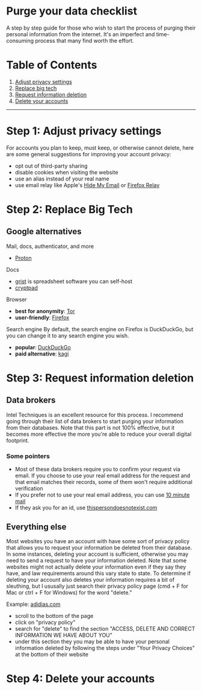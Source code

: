 # Purge your data checklist
A step by step guide for those who wish to start the process of purging their personal information from the internet. It's an imperfect and time-consuming process that many find worth the effort.

# Table of Contents
1. [Adjust privacy settings](#step-1-adjust-privacy-settings)
2. [Replace big tech](#step-2-replace-big-tech)
3. [Request information deletion](#step-3-request-information-deletion)
5. [Delete your accounts](#step-4-delete-your-accounts)

---

# Step 1: Adjust privacy settings
For accounts you plan to keep, must keep, or otherwise cannot delete, here are some general suggestions for improving your account privacy:
- opt out of third-party sharing
- disable cookies when visiting the website
- use an alias instead of your real name
- use email relay like Apple's [Hide My Email](https://support.apple.com/guide/iphone/create-and-manage-hide-my-email-addresses-iphcb02e76f7/ios) or [Firefox Relay](https://relay.firefox.com/)

# Step 2: Replace Big Tech

## Google alternatives

Mail, docs, authenticator, and more
- [Proton](https://proton.me/)

Docs
- [grist](https://www.getgrist.com/) is spreadsheet software you can self-host
- [cryptpad](https://cryptpad.fr/)

Browser
- **best for anonymity**: [Tor](https://www.torproject.org/)
- **user-friendly**: [Firefox](https://www.firefox.com/en-US/)

Search engine
By default, the search engine on Firefox is DuckDuckGo, but you can change it to any search engine you wish.
- **popular**: [DuckDuckGo](https://duckduckgo.com/)
- **paid alternative**: [kagi](https://kagi.com/)

# Step 3: Request information deletion

## Data brokers
Intel Techniques is an excellent resource for this process. I recommend going through their list of data brokers to start purging your information from their databases. Note that this part is not 100% effective, but it becomes more effective the more you're able to reduce your overall digital footprint.

### Some pointers
- Most of these data brokers require you to confirm your request via email. If you choose to use your real email address for the request and that email matches their records, some of them won't require additional verification
- If you prefer not to use your real email address, you can use [10 minute mail](https://10minutemail.com/)
- If they ask you for an id, use [thispersondoesnotexist.com](https://thispersondoesnotexist.com/)

## Everything else
Most websites you have an account with have some sort of privacy policy that allows you to request your information be deleted from their database. In some instances, deleting your account is sufficient, otherwise you may need to send a request to have your information deleted. Note that some websites might not actually delete your information even if they say they have, and law requirements around this vary state to state. To determine if deleting your account also deletes your information requires a bit of sleuthing, but I ususally just search their privacy policy page (cmd + F for Mac or ctrl + F for Windows) for the word "delete."

Example: [adidias.com](https://www.adidas.com/)
- scroll to the bottom of the page
- click on "privacy policy"
- search for "delete" to find the section "ACCESS, DELETE AND CORRECT INFORMATION WE HAVE ABOUT YOU"
- under this section they you may be able to have your personal information deleted by following the steps under "Your Privacy Choices" at the bottom of their website

# Step 4: Delete your accounts

# 

